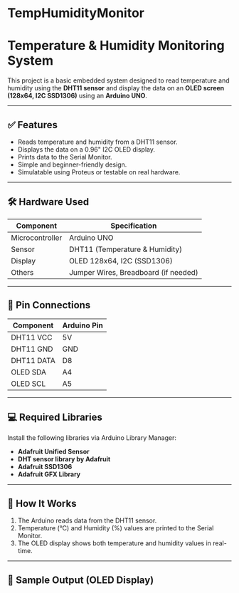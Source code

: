 # TempHumidityMonitor
# Temperature & Humidity Monitoring System

This project is a basic embedded system designed to read temperature and humidity using the **DHT11 sensor** and display the data on an **OLED screen (128x64, I2C SSD1306)** using an **Arduino UNO**.

---

## ✅ Features

- Reads temperature and humidity from a DHT11 sensor.
- Displays the data on a 0.96" I2C OLED display.
- Prints data to the Serial Monitor.
- Simple and beginner-friendly design.
- Simulatable using Proteus or testable on real hardware.

---

## 🛠️ Hardware Used

| Component      | Specification                        |
|----------------|--------------------------------------|
| Microcontroller| Arduino UNO                          |
| Sensor         | DHT11 (Temperature & Humidity)       |
| Display        | OLED 128x64, I2C (SSD1306)           |
| Others         | Jumper Wires, Breadboard (if needed) |

---

## 🔌 Pin Connections

| Component | Arduino Pin |
|-----------|-------------|
| DHT11 VCC | 5V          |
| DHT11 GND | GND         |
| DHT11 DATA| D8          |
| OLED SDA  | A4          |
| OLED SCL  | A5          |

---

## 💻 Required Libraries

Install the following libraries via Arduino Library Manager:

- **Adafruit Unified Sensor**
- **DHT sensor library by Adafruit**
- **Adafruit SSD1306**
- **Adafruit GFX Library**

---

## 📜 How It Works

1. The Arduino reads data from the DHT11 sensor.
2. Temperature (°C) and Humidity (%) values are printed to the Serial Monitor.
3. The OLED display shows both temperature and humidity values in real-time.

---

## 🔁 Sample Output (OLED Display)


